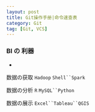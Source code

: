```yaml
---
layout: post
title: Git操作手册|命令速查表 
category: Git
tag: [Git, VCS]
---
```



###  BI の 利器
-


数据の获取
`Hadoop` `Shell``Spark`

数据の分析
`R` `MySQL``Python`

数据の展示
`Excel``Tableau``QGIS`
